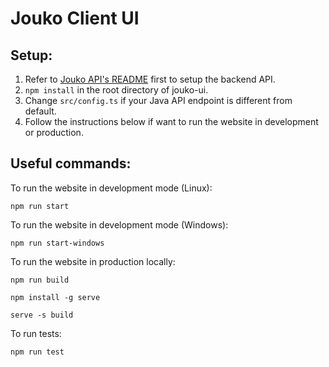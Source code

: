 # Jouko Client UI

## Setup:
1. Refer to [Jouko API's README](https://github.com/Metatavu/jouko/blob/master/jouko-api/README.MD) first to setup the backend API.
2. ```npm install``` in the root directory of jouko-ui.
3. Change ```src/config.ts``` if your Java API endpoint is different from default.
4. Follow the instructions below if want to run the website in development or production.

## Useful commands:

To run the website in development mode (Linux):
```
npm run start
```
To run the website in development mode (Windows):
```
npm run start-windows
```
To run the website in production locally:
```
npm run build
```
```
npm install -g serve
```
```
serve -s build
```
To run tests:
```
npm run test
```
